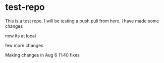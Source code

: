 # test-repo
This is a test repo.
I will be testing a push pull from here.
I have made some changes


now its at local

few more changes

Making changes in Aug 6 11:40 fixes
